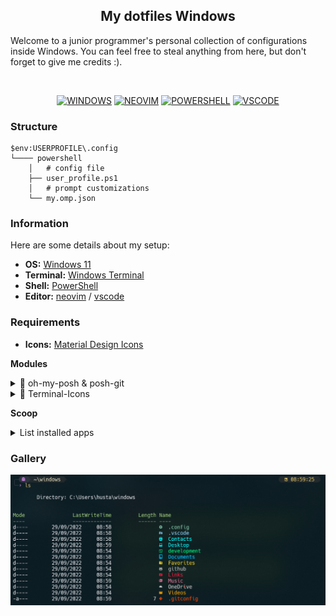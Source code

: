 <p align="center">

<div align="center">

## My dotfiles Windows 

</div>

<spam>
Welcome to a junior programmer's personal collection of configurations inside Windows.
You can feel free to steal anything from here, but don't forget to give me credits :). 
</spam>

</p>

<br>

<div align='center'>

[![WINDOWS](https://img.shields.io/badge/Windows11-2C333E?style=flat-square&logo=windows&logoColor=blue)](https://)
[![NEOVIM](https://img.shields.io/badge/Neovim-2C333E?style=flat-square&logo=neovim&logoColor=559534)](https://)
[![POWERSHELL](https://img.shields.io/badge/PowerShell-2C333E?style=flat-square&logo=powershell)](https://)
[![VSCODE](https://img.shields.io/badge/VScode-2C333E?style=flat-square&logo=visualstudiocode&logoColor=3CA9F2)](https://)

</div>

### Structure

```
$env:USERPROFILE\.config
└──── powershell  
    │   # config file
    ├── user_profile.ps1
    │   # prompt customizations
    └── my.omp.json
```
### Information

Here are some details about my setup:

*   **OS:** [Windows 11](https://www.microsoft.com/es-es/software-download/windows11)
*   **Terminal:** [Windows Terminal](https://github.com/microsoft/terminal)
*   **Shell:** [PowerShell](https://learn.microsoft.com/en-us/powershell/)
*   **Editor:** [neovim](https://neovim.io/) / [vscode](https://code.visualstudio.com/)

### Requirements

* **Icons:** [Material Design Icons](https://pictogrammers.com/libraries/)

**Modules**

<details>

<summary>🎏 oh-my-posh & posh-git</summary>

```powershell
Install-Module posh-git -Scope CurrentUser -Force
Install-Module oh-my-posh -Scope CurrentUser -Force
```
</details>
<details>
<summary>🎄 Terminal-Icons</summary>

```powershell
Install-Module -Name Terminal-Icons -Repository PSGallery -Force
```
</details>

**Scoop**

<details>

<summary>List installed apps</summary>

apps:
    `bat`, `gsudo`, `cur`, `glow`, `ttyper`, `unrar`, `7zip`, `zip`
```powershell
scoop install app
```

</details>


### Gallery

![screenshot_1](./images/screenshot-1.png)
